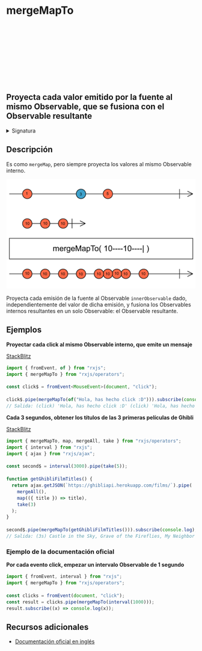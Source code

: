 <div class="page-heading">

# mergeMapTo

<a target="_blank" href="https://github.com/ReactiveX/rxjs/blob/master/src/internal/operators/mergeMapTo.ts">
<svg>
  <use xlink:href="/assets/icons/github.svg#github"></use>
</svg>
</a>
</div>

<h2 class="subtitle"> Proyecta cada valor emitido por la fuente al mismo Observable, que se fusiona con el Observable resultante
</h2>

<details>
<summary>Signatura</summary>

### Firma

`mergeMapTo<T, R, O extends ObservableInput<any>>(innerObservable: O, resultSelector?: number | ((outerValue: T, innerValue: ObservedValueOf<O>, outerIndex: number, innerIndex: number) => R), concurrent: number = Number.POSITIVE_INFINITY): OperatorFunction<T, ObservedValueOf<O> | R>`

### Parámetros

<table>
<tr><td>innerObservable</td><td>Un Observable que reemplaza cada valor del Observable fuente.</td></tr>
<tr><td>resultSelector</td><td>Opcional. El valor por defecto es <code>undefined</code>.
Tipo: <code>number | ((outerValue: T, innerValue: ObservedValueOf, outerIndex: number, innerIndex: number) => R)</code>.</td></tr>
<tr><td>concurrent</td>Opcional. El valor por defecto es <code>Number.POSITIVE_INFINITY</code>.
El máximo número de Observables internos a los que se suscribe de forma concurrente.<td></td></tr>
</table>

### Retorna

`OperatorFunction<T, ObservedValueOf<O> | R>`: Un Observable que emite elementos del Observable `innerObservable` proporcionado.

</details>

## Descripción

Es como `mergeMap`, pero siempre proyecta los valores al mismo Observable interno.

<img src="assets/images/marble-diagrams/transformation/mergeMapTo.png" alt="Diagrama de canicas del operador mergeMapTo">

Proyecta cada emisión de la fuente al Observable `innerObservable` dado, independientemente del valor de dicha emisión, y fusiona los Observables internos resultantes en un solo Observable: el Observable resultante.

## Ejemplos

**Proyectar cada click al mismo Observable interno, que emite un mensaje**

<a target="_blank" href="https://stackblitz.com/edit/rxjs-mergemapto-1?file=index.ts">StackBlitz</a>

```typescript
import { fromEvent, of } from "rxjs";
import { mergeMapTo } from "rxjs/operators";

const click$ = fromEvent<MouseEvent>(document, "click");

click$.pipe(mergeMapTo(of("Hola, has hecho click :D"))).subscribe(console.log);
// Salida: (click) 'Hola, has hecho click :D' (click) 'Hola, has hecho click :D'...
```

**Cada 3 segundos, obtener los títulos de las 3 primeras películas de Ghibli**

<a target="_blank" href="https://stackblitz.com/edit/rxjs-mergemapto-2?file=index.ts">StackBlitz</a>

```javascript
import { mergeMapTo, map, mergeAll, take } from "rxjs/operators";
import { interval } from "rxjs";
import { ajax } from "rxjs/ajax";

const second$ = interval(3000).pipe(take(5));

function getGhibliFilmTitles() {
  return ajax.getJSON(`https://ghibliapi.herokuapp.com/films/`).pipe(
    mergeAll(),
    map(({ title }) => title),
    take(3)
  );
}

second$.pipe(mergeMapTo(getGhibliFilmTitles())).subscribe(console.log);
// Salida: (3s) Castle in the Sky, Grave of the Fireflies, My Neighbor Totoro (3s) Castle in the Sky, Grave of the Fireflies, My Neighbor Totoro...
```

### Ejemplo de la documentación oficial

**Por cada evento click, empezar un intervalo Observable de 1 segundo**

```javascript
import { fromEvent, interval } from "rxjs";
import { mergeMapTo } from "rxjs/operators";

const clicks = fromEvent(document, "click");
const result = clicks.pipe(mergeMapTo(interval(1000)));
result.subscribe((x) => console.log(x));
```

## Recursos adicionales

- <a target="_blank" href="https://rxjs.dev/api/operators/mergeMapTo">Documentación oficial en inglés</a>
